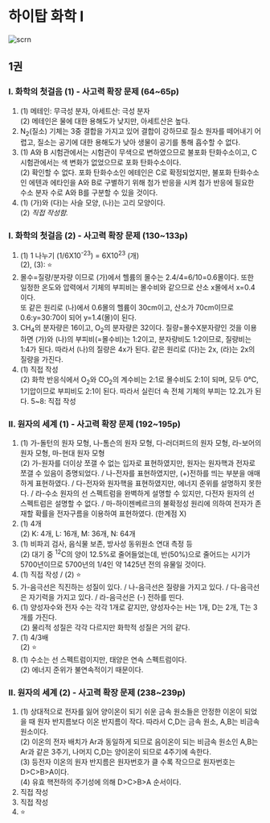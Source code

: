 # 하이탑 화학 I
![scrn](https://badgen.net/badge/made_with/mac/:blue?icon=apple)
## 1권
### I. 화학의 첫걸음 (1) - 사고력 확장 문제 (64~65p)
1. (1) 메테인: 무극성 분자, 아세트산: 극성 분자  
(2) 메테인은 물에 대한 용해도가 낮지만, 아세트산은 높다.  
2. N<sub>2</sub>(질소) 기체는 3중 결합을 가지고 있어 결합이 강하므로 질소 원자를 떼어내기 어렵고, 질소는 공기에 대한 용해도가 낮아 생물이 공기를 통해 흡수할 수 없다.  
3. (1) A와 B 시험관에서는 시험관이 무색으로 변하였으므로 불포화 탄화수소이고, C 시험관에서는 색 변화가 없었으므로 포화 탄화수소이다.  
(2) 확인할 수 없다. 포화 탄화수소인 에테인은 C로 확정되었지만, 불포화 탄화수소인 에텐과 에타인을 A와 B로 구별하기 위해 첨가 반응을 시켜 첨가 반응에 필요한 수소 분자 수로 A와 B를 구분할 수 있을 것이다.  
4. (1) (가)와 (다)는 사슬 모양, (나)는 고리 모양이다.  
(2) *직접 작성함.*  <br/>
### I. 화학의 첫걸음 (2) - 사고력 확장 문제 (130~133p)
1. (1) 1 나누기 (1/6X10<sup>-23</sup>) = 6X10<sup>23</sup> (개)  
(2), (3): ⭐️  
2. 몰수=질량/분자량 이므로 (가)에서 헬륨의 몰수는 2.4/4=6/10=0.6몰이다. 또한 일정한 온도와 압력에서 기체의 부피비는 몰수비와 같으므로 산소 x몰에서 x=0.4이다.  
또 같은 원리로 (나)에서 0.6몰의 헬륨이 30cm이고, 산소가 70cm이므로 0.6:y=30:70이 되어 y=1.4(몰)이 된다.  
3. CH<sub>4</sub>의 분자량은 16이고, O<sub>2</sub>의 분자량은 32이다. 질량=몰수X분자량인 것을 이용하면 (가)와 (나)의 부피비(=몰수비)는 1:2이고, 분자량비도 1:2이므로, 질량비는 1:4가 된다. 따라서 (나)의 질량은 4x가 된다. 같은 원리로 (다)는 2x, (라)는 2x의 질량을 가진다.  
4. (1) 직접 작성  
(2) 화학 반응식에서 O<sub>2</sub>와 CO<sub>2</sub>의 계수비는 2:1로 몰수비도 2:1이 되며, 모두 0℃, 1기압이므로 부피비도 2:1이 된다. 따라서 실린더 속 전체 기체의 부피는 12.2L가 된다.
5~8: 직접 작성  <br/>
### II. 원자의 세계 (1) - 사고력 확장 문제 (192~195p)
1. (1) 가-돌턴의 원자 모형, 나-톰슨의 원자 모형, 다-러더퍼드의 원자 모형, 라-보어의 원자 모형, 마-현대 원자 모형  
(2) 가-원자를 더이상 쪼갤 수 없는 입자로 표현하였지만, 원자는 원자핵과 전자로 쪼갤 수 있음이 증명되었다. / 나-전자를 표현하였지만, (+)전하를 띄는 부분을 애매하게 표현하였다. / 다-전자와 원자핵을 표현하였지만, 에너지 준위를 설명하지 못한다. / 라-수소 원자의 선 스펙트럼을 완벽하게 설명할 수 있지만, 다전자 원자의 선 스펙트럼은 설명할 수 없다. / 마-하이젠베르크의 불확정성 원리에 의하여 전자가 존재할 확률을 전자구름을 이용하여 표현하였다. (한계점 X)  
2. (1) 4개  
(2) K: 4개, L: 16개, M: 36개, N: 64개  
3. (1) 비파괴 검사, 음식물 보존, 방사성 동위원소 연대 측정 등  
(2) 대기 중 <sup>12</sup>C의 양이 12.5%로 줄어들었는데, 반(50%)으로 줄어드는 시기가 5700년이므로 5700년의 1/4인 약 1425년 전의 유물일 것이다.  
4. (1) 직접 작성 / (2) ⭐️  
5. 가-음극선은 직진하는 성질이 있다. / 나-음극선은 질량을 가지고 있다. / 다-음극선은 자기력을 가지고 있다. / 라-음극선은 (-) 전하를 띤다.  
6. (1) 양성자수와 전자 수는 각각 1개로 같지만, 양성자수는 H는 1개, D는 2개, T는 3개를 가진다.  
(2) 물리적 성질은 각각 다르지만 화학적 성질은 거의 같다.  
7. (1) 4/3배  
(2) ⭐️  
8. (1) 수소는 선 스펙트럼이지만, 태양은 연속 스펙트럼이다.  
(2) 에너지 준위가 불연속적이기 때문이다.  <br/>
### II. 원자의 세계 (2) - 사고력 확장 문제 (238~239p)
1. (1) 상대적으로 전자를 잃어 양이온이 되기 쉬운 금속 원소들은 안정한 이온이 되었을 때 원자 반지름보다 이온 반지름이 작다. 따라서 C,D는 금속 원소, A,B는 비금속 원소이다.  
(2) 이온의 전자 배치가 Ar과 동일하게 되므로 음이온이 되는 비금속 원소인 A,B는 Ar과 같은 3주기, 나머지 C,D는 양이온이 되므로 4주기에 속한다.  
(3) 등전자 이온의 원자 반지름은 원자번호가 클 수록 작으므로 원자번호는 D>C>B>A이다.  
(4) 유효 핵전하의 주기성에 의해 D>C>B>A 순서이다.  
2. 직접 작성  
3. 직접 작성  
4. ⭐️  
